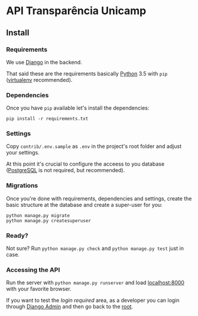 # API Transparência Unicamp 

## Install

### Requirements

We use [Django](http://djangoproject.com) in the backend.

That said these are the requirements basically [Python](http://python.org) 3.5 with `pip` ([virtualenv](http://virtualenv.readthedocs.org) recommended).

### Dependencies

Once you have `pip` available let's install the dependencies:

```
pip install -r requirements.txt
```

### Settings

Copy `contrib/.env.sample` as `.env` in the project's root folder and adjust your settings.

At this point it's crucial to configure the acceess to you database ([PostgreSQL](http://www.postgresql.org) is not required, but recommended).

### Migrations

Once you're done with requirements, dependencies and settings, create the basic structure at the database and create a super-user for you:

```
python manage.py migrate
python manage.py createsuperuser
```

### Ready?

Not sure? Run `python manage.py check` and `python manage.py test` just in case.

### Accessing the API

Run the server with `python manage.py runserver` and load [localhost:8000](http://localhost:8000) with your favorite browser.

If you want to test the _login required_ area, as a developer you can login through [Django Admin](http://localhost:8000/admin/) and then go back to the [root](http://localhost:8000/).